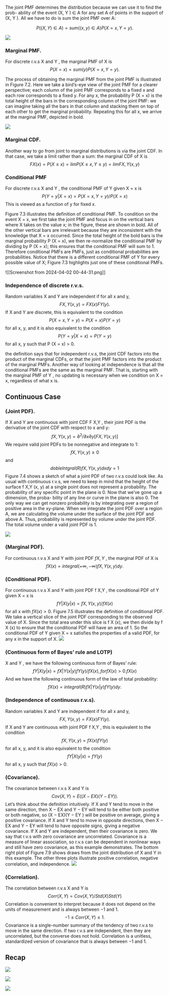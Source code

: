The joint PMF determines the distribution because we can use it to find the prob-
ability of the event (X, Y ) ∈ A for any set A of points in the support of (X, Y ). All
we have to do is sum the joint PMF over A:

$$
P ((X, Y ) ∈ A) = sum((x,y)∈A ) 
P (X = x, Y = y).
$$

![](https://i.imgur.com/nBfzxZ9.png)

### Marginal PMF.
For discrete r.v.s X and Y , the marginal PMF
of X is
$$
P (X = x) =
sum(y) P (X = x, Y = y).
$$

The process of obtaining the marginal PMF from the joint PMF is illustrated in
Figure 7.2. Here we take a bird’s-eye view of the joint PMF for a clearer perspective;
each column of the joint PMF corresponds to a fixed x and each row corresponds
to a fixed y. For any x, the probability P (X = x) is the total height of the bars in
the corresponding column of the joint PMF: we can imagine taking all the bars in
that column and stacking them on top of each other to get the marginal probability.
Repeating this for all x, we arrive at the marginal PMF, depicted in bold.


![](https://i.imgur.com/MYxjJ8s.png)


### Marginal CDF.
Another way to go from joint to marginal distributions is via the joint CDF. In that
case, we take a limit rather than a sum: the marginal CDF of X is
$$
F X (x) = P (X ≤ x) = lim P (X ≤ x, Y ≤ y) = lim F X,Y (x, y)
$$
### Conditional PMF
For discrete r.v.s X and Y , the conditional PMF of Y given X = x is
$$
P (Y = y|X = x) =
P (X = x, Y = y)/P (X = x)
$$
This is viewed as a function of y for fixed x.

Figure 7.3 illustrates the definition of conditional PMF. To condition on the event
X = x, we first take the joint PMF and focus in on the vertical bars where X takes
on the value x; in the figure, these are shown in bold. All of the other vertical bars are
irrelevant because they are inconsistent with the knowledge that X = x occurred.
Since the total height of the bold bars is the marginal probability P (X = x),
we then re-normalize the conditional PMF by dividing by P (X = x); this ensures
that the conditional PMF will sum to 1. Therefore conditional PMFs are PMFs,
just as conditional probabilities are probabilities. Notice that there is a different
conditional PMF of Y for every possible value of X; Figure 7.3 highlights just one
of these conditional PMFs.

![[Screenshot from 2024-04-02 00-44-31.png]]


### Independence of discrete r.v.s.
Random variables X and Y are independent if for all x and y,
$$
F X,Y (x, y) = F X (x)F Y (y).
$$
If X and Y are discrete, this is equivalent to the condition
$$P (X = x, Y = y) = P (X = x)P (Y = y)$$
for all x, y, and it is also equivalent to the condition
$$P (Y = y|X = x) = P (Y = y)$$
for all x, y such that P (X = x) > 0.

the definition says that for independent  r.v.s, the joint CDF factors into the product of the marginal CDFs, or that the joint PMF factors into the product of the marginal PMFs.
Another way of looking at independence is that all the conditional PMFs are the same as the marginal PMF. That is, starting with the marginal PMF of Y , no updating is necessary when we condition on X = x, regardless of what x is.

## Continuous Case
### (Joint PDF).
If X and Y are continuous with joint CDF F X,Y , their joint PDF is the derivative of the joint CDF with respect to x and y:
$$
f X,Y (x, y) =
∂^2/∂x∂y[F X,Y (x, y)]
$$
We require valid joint PDFs to be nonnegative and integrate to 1:
$$f X,Y (x, y) ≥ 0$$and $$dobleIntgral(R)f X,Y (x, y)dxdy = 1 $$
Figure 7.4 shows a sketch of what a joint PDF of two r.v.s could look like. As
usual with continuous r.v.s, we need to keep in mind that the height of the surface
f X,Y (x, y) at a single point does not represent a probability. The probability of any
specific point in the plane is 0. Now that we’ve gone up a dimension, the proba-
bility of any line or curve in the plane is also 0. The only way we can get nonzero
probability is by integrating over a region of positive area in the xy-plane.
When we integrate the joint PDF over a region A, we are calculating the volume
under the surface of the joint PDF and above A. Thus, probability is represented by
volume under the joint PDF. The total volume under a valid joint PDF is 1.

![](https://i.imgur.com/tw2CP3T.png)


### (Marginal PDF).
For continuous r.v.s X and Y with joint PDF $fX,Y$ , the marginal PDF of X is
$$f X (x) =integral(+∞,-∞)
f X,Y (x, y)dy.$$
### (Conditional PDF).
For continuous r.v.s X and Y with joint PDF f X,Y , the conditional PDF of Y given X = x is
$$f Y |X (y|x) =
f X,Y (x, y)/
f X (x)$$
for all x with $f X (x) > 0$.
Figure 7.5 illustrates the definition of conditional PDF. We take a vertical slice of
the joint PDF corresponding to the observed value of X. Since the total area under
this slice is f X (x), we then divide by f X (x) to ensure that the conditional PDF will
have an area of 1. So the conditional PDF of Y given X = x satisfies the properties
of a valid PDF, for any x in the support of X.
![](https://i.imgur.com/m1GeSzD.png)


### (Continuous form of Bayes’ rule and LOTP)
X and Y , we have the following continuous form of Bayes’ rule:
$$
f Y |X (y|x) =
f X|Y (x|y)f Y (y)/f X (x) ,
for f X (x) > 0.
f X (x)
$$
And we have the following continuous form of the law of total probability:
$$
f X (x) = integral(R)
f X|Y (x|y)f Y (y)dy.
$$

### (Independence of continuous r.v.s).
Random variables X and Y are independent if for all x and y,
$$F X,Y (x, y) = F X (x)F Y (y).$$
If X and Y are continuous with joint PDF f X,Y , this is equivalent to the condition
$$f X,Y (x, y) = f X (x)f Y (y)$$
for all x, y, and it is also equivalent to the condition
$$f Y |X (y|x) = f Y (y)$$
for all x, y such that $f X (x) > 0.$

### (Covariance).
The covariance between r.v.s X and Y is
$$
Cov(X, Y ) = E((X − EX)(Y − EY )).
$$
Let’s think about the definition intuitively. If X and Y tend to move in the same
direction, then X − EX and Y − EY will tend to be either both positive or both
negative, so (X − EX)(Y − EY ) will be positive on average, giving a positive
covariance. If X and Y tend to move in opposite directions, then X − EX and
Y − EY will tend to have opposite signs, giving a negative covariance.
If X and Y are independent, then their covariance is zero. We say that r.v.s with
zero covariance are uncorrelated.
Covariance is a measure of linear association, so r.v.s can be dependent in nonlinear ways and still have zero covariance, as this example demonstrates. The bottom right plot of Figure 7.9 shows draws from the joint distribution of X and Y in this example. The other three plots illustrate positive correlation, negative correlation, and independence.
![](https://i.imgur.com/YtNtmEJ.png)

### (Correlation). 
The correlation between r.v.s X and Y is
$$
Corr(X, Y )=Cov(X, Y )/
Std(X)Std(Y )
$$
Correlation is convenient to interpret because it does not depend on the units of measurement and is always between −1 and 1.
$$
−1 ≤ Corr(X, Y ) ≤ 1.
$$
Covariance is a single-number summary of the tendency of two r.v.s to move in the
same direction. If two r.v.s are independent, then they are uncorrelated, but the
converse does not hold. Correlation is a unitless, standardized version of covariance
that is always between −1 and 1.
## Recap

![](https://i.imgur.com/YwhX1GH.png)

![](https://i.imgur.com/VfZyHhK.png)

![](https://i.imgur.com/a2VoXPU.png)
